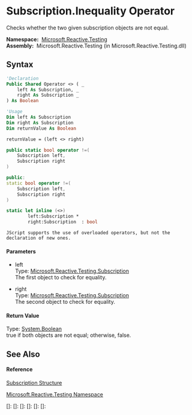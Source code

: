 # Subscription.Inequality Operator

Checks whether the two given subscription objects are not equal.

**Namespace:**  [Microsoft.Reactive.Testing](Microsoft.Reactive.Testing\Microsoft.Reactive.Testing.md)  
**Assembly:**  Microsoft.Reactive.Testing (in Microsoft.Reactive.Testing.dll)

## Syntax

```vb
'Declaration
Public Shared Operator <> ( _
    left As Subscription, _
    right As Subscription _
) As Boolean
```

```vb
'Usage
Dim left As Subscription
Dim right As Subscription
Dim returnValue As Boolean

returnValue = (left <> right)
```

```csharp
public static bool operator !=(
    Subscription left,
    Subscription right
)
```

```c++
public:
static bool operator !=(
    Subscription left, 
    Subscription right
)
```

```fsharp
static let inline (<>)
        left:Subscription * 
        right:Subscription  : bool
```

```jscript
JScript supports the use of overloaded operators, but not the declaration of new ones.
```

#### Parameters

- left  
  Type: [Microsoft.Reactive.Testing.Subscription](Subscription\Subscription.md)  
  The first object to check for equality.

- right  
  Type: [Microsoft.Reactive.Testing.Subscription](Subscription\Subscription.md)  
  The second object to check for equality.

#### Return Value

Type: [System.Boolean](https://msdn.microsoft.com/en-us/library/a28wyd50)  
true if both objects are not equal; otherwise, false.

## See Also

#### Reference

[Subscription Structure](Subscription\Subscription.md)

[Microsoft.Reactive.Testing Namespace](Microsoft.Reactive.Testing\Microsoft.Reactive.Testing.md)

[]: 
[]: 
[]: 
[]: 
[]: 
[]: 